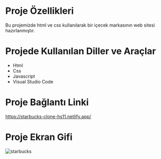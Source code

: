 # Proje Özellikleri
Bu projemizde html ve css kullanılarak bir içecek markasının web sitesi hazırlanmıştır.

# Projede Kullanılan Diller ve Araçlar

<ul>
  <li>Html</li>
  <li>Css</li>
  <li> Javascript</li>
  <li>Visual Studio Code</li>
 
</ul>

# Proje Bağlantı Linki
https://starbucks-clone-hs11.netlify.app/



# Proje Ekran Gifi
![starbucks](https://github.com/mehmet-adgzl22/starbucks-clone-proje/assets/169144147/a66525f1-c90f-4ad8-92cb-ea9d84cfc439)


